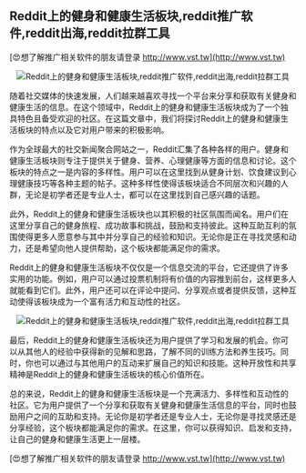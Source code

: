 ## **Reddit上的健身和健康生活板块,reddit推广软件,reddit出海,reddit拉群工具**

[😍想了解推广相关软件的朋友请登录 http://www.vst.tw](http://www.vst.tw)

 <center><img src="https://vst.tw/MP4/tuiguang/png/1.png" alt="Reddit上的健身和健康生活板块,reddit推广软件,reddit出海,reddit拉群工具"></center>

随着社交媒体的快速发展，人们越来越喜欢寻找一个平台来分享和获取有关健身和健康生活的信息。在这个领域中，Reddit上的健身和健康生活板块成为了一个独具特色且备受欢迎的社区。在这篇文章中，我们将探讨Reddit上的健身和健康生活板块的特点以及它对用户带来的积极影响。

作为全球最大的社交新闻聚合网站之一，Reddit汇集了各种各样的用户。健身和健康生活板块则专注于提供关于健身、营养、心理健康等方面的信息和讨论。这个板块的特点之一是内容的多样性。用户可以在这里找到从健身计划、饮食建议到心理健康技巧等各种主题的帖子。这种多样性使得该板块适合不同层次和兴趣的人群，无论是初学者还是专业人士，都可以在这里找到自己感兴趣的话题。

此外，Reddit上的健身和健康生活板块也以其积极的社区氛围而闻名。用户们在这里分享自己的健身旅程、成功故事和挑战，鼓励和支持彼此。这种互助互利的氛围使得更多人愿意参与其中并分享自己的经验和知识。无论你是正在寻找灵感和动力，还是希望向他人提供帮助，这个板块都能满足你的需求。

Reddit上的健身和健康生活板块不仅仅是一个信息交流的平台，它还提供了许多实用的功能。例如，用户可以通过投票机制将有价值的内容推到前台，这样更多人就能看到它们。此外，用户还可以在评论中提问、分享观点或者提供反馈，这种互动使得该板块成为一个富有活力和互动性的社区。

 <center><img src="https://vst.tw/MP4/tuiguang/png/2.png" alt="Reddit上的健身和健康生活板块,reddit推广软件,reddit出海,reddit拉群工具"></center>

最后，Reddit上的健身和健康生活板块还为用户提供了学习和发展的机会。你可以从其他人的经验中获得新的见解和思路，了解不同的训练方法和养生技巧。同时，你也可以通过与其他用户的互动来扩展自己的知识和技能。这种开放性和共享精神是Reddit上的健身和健康生活板块的核心价值所在。

总的来说，Reddit上的健身和健康生活板块是一个充满活力、多样性和互动性的社区。它为用户提供了一个分享和获取有关健身和健康生活信息的平台，同时也鼓励用户之间的互助和支持。无论你是初学者还是专业人士，无论你是寻找灵感还是分享经验，这个板块都能满足你的需求。在这里，你可以获得知识、启发和支持，让自己的健身和健康生活更上一层楼。

[😍想了解推广相关软件的朋友请登录 http://www.vst.tw](http://www.vst.tw)




